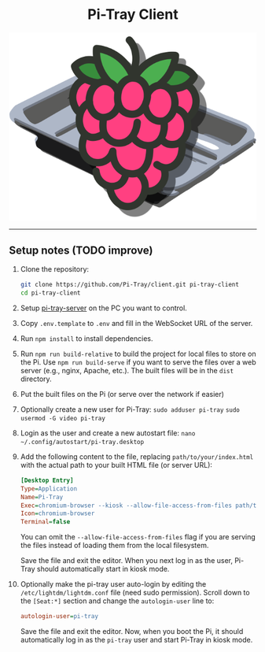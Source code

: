 <center>
    <h1>Pi-Tray Client</h1>
    <img src="./public/icon.svg" />
</center>

---

## Setup notes (TODO improve)

1. Clone the repository:
   ```bash
   git clone https://github.com/Pi-Tray/client.git pi-tray-client
   cd pi-tray-client
   ```
2. Setup [pi-tray-server](https://github.com/Pi-Tray/server) on the PC you want to control.
3. Copy `.env.template` to `.env` and fill in the WebSocket URL of the server.
4. Run `npm install` to install dependencies.
5. Run `npm run build-relative` to build the project for local files to store on the Pi. Use `npm run build-serve` if you want to serve the files over a web server (e.g., nginx, Apache, etc.). The built files will be in the `dist` directory.
6. Put the built files on the Pi (or serve over the network if easier)
7. Optionally create a new user for Pi-Tray: `sudo adduser pi-tray` `sudo usermod -G video pi-tray`
8. Login as the user and create a new autostart file: `nano ~/.config/autostart/pi-tray.desktop`
9. Add the following content to the file, replacing `path/to/your/index.html` with the actual path to your built HTML file (or server URL):
    ```ini
    [Desktop Entry]
    Type=Application
    Name=Pi-Tray
    Exec=chromium-browser --kiosk --allow-file-access-from-files path/to/your/dist/index.html
    Icon=chromium-browser
    Terminal=false
    ```
    You can omit the `--allow-file-access-from-files` flag if you are serving the files instead of loading them from the local filesystem.

    Save the file and exit the editor. When you next log in as the user, Pi-Tray should automatically start in kiosk mode.
 
10. Optionally make the pi-tray user auto-login by editing the `/etc/lightdm/lightdm.conf` file (need sudo permission). Scroll down to the `[Seat:*]` section and change the `autologin-user` line to:
     ```ini
     autologin-user=pi-tray
     ```
     Save the file and exit the editor. Now, when you boot the Pi, it should automatically log in as the `pi-tray` user and start Pi-Tray in kiosk mode.
